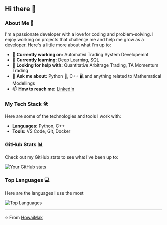 ## Hi there 👋

<!--
**HowaiMak/HowaiMak** is a ✨ _special_ ✨ repository because its `README.md` (this file) appears on your GitHub profile.
-->

### About Me 🚀

I'm a passionate developer with a love for coding and problem-solving. I enjoy working on projects that challenge me and help me grow as a developer. Here's a little more about what I'm up to:

- 🔭 **Currently working on:** Automated Trading System Developemnt
- 🌱 **Currently learning:** Deep Learning, SQL
- 🤔 **Looking for help with:** Quantitative Arbitrage Trading, TA Momentum Trading
- 💬 **Ask me about:** Python 🐍, C++ 🖥️, and anything related to Mathematical Modellings
- 📫 **How to reach me:** [LinkedIn](https://www.linkedin.com/in/howaimak)

### My Tech Stack 🛠️

Here are some of the technologies and tools I work with:

- **Languages:** Python, C++
- **Tools:** VS Code, Git, Docker

### GitHub Stats 📊

Check out my GitHub stats to see what I've been up to:

![Your GitHub stats](https://github-readme-stats.vercel.app/api?username=HowaiMak&show_icons=true&theme=radical)

### Top Languages 💻

Here are the languages I use the most:

![Top Languages](https://github-readme-stats.vercel.app/api/top-langs/?username=HowaiMak&layout=compact&theme=radical)

---

⭐️ From [HowaiMak](https://github.com/HowaiMak)
